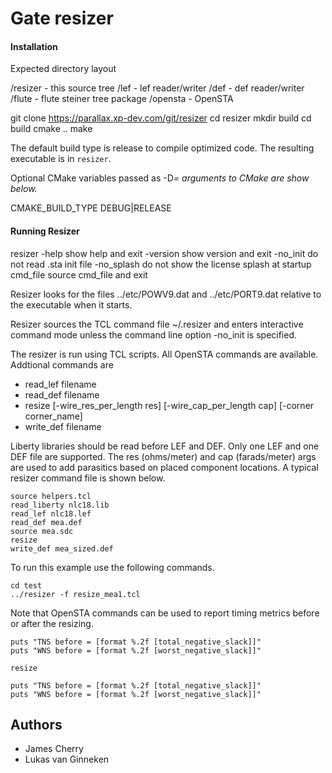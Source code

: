 # Gate resizer

#### Installation

Expected directory layout

/resizer - this source tree
/lef - lef reader/writer
/def - def reader/writer
/flute - flute steiner tree package
/opensta - OpenSTA

git clone https://parallax.xp-dev.com/git/resizer
cd resizer
mkdir build
cd build
cmake ..
make

The default build type is release to compile optimized code.
The resulting executable is in `resizer`.

Optional CMake variables passed as -D<var>=<value> arguments to CMake are show below.

CMAKE_BUILD_TYPE DEBUG|RELEASE

#### Running Resizer

resizer -help              show help and exit
        -version           show version and exit
        -no_init           do not read .sta init file
        -no_splash         do not show the license splash at startup
	cmd_file           source cmd_file and exit

Resizer looks for the files ../etc/POWV9.dat and ../etc/PORT9.dat relative
to the executable when it starts.

Resizer sources the TCL command file ~/.resizer and enters interactive command mode unless the command line option -no_init is specified.

The resizer is run using TCL scripts. All OpenSTA commands are available.
Addtional commands are

* read_lef filename
* read_def filename
* resize [-wire_res_per_length res]
         [-wire_cap_per_length cap]
         [-corner corner_name]
* write_def filename

Liberty libraries should be read before LEF and DEF.
Only one LEF and one DEF file are supported.
The res (ohms/meter) and cap (farads/meter) args are used to add parasitics
based on placed component locations.
A typical resizer command file is shown below.

```
source helpers.tcl
read_liberty nlc18.lib
read_lef nlc18.lef
read_def mea.def
source mea.sdc
resize
write_def mea_sized.def
```
To run this example use the following commands.

```
cd test
../resizer -f resize_mea1.tcl
```

Note that OpenSTA commands can be used to report timing metrics before or after
the resizing.

```
puts "TNS before = [format %.2f [total_negative_slack]]"
puts "WNS before = [format %.2f [worst_negative_slack]]"

resize

puts "TNS before = [format %.2f [total_negative_slack]]"
puts "WNS before = [format %.2f [worst_negative_slack]]"
```

## Authors

* James Cherry
* Lukas van Ginneken
